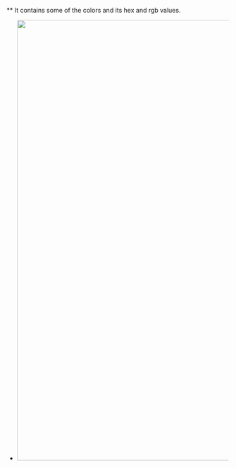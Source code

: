 ** It contains some of the colors and its hex and rgb values.


- <img src="../css-colors/Color-Names-—-HTML-Color-Codes.png" width="1000" height=auto>
